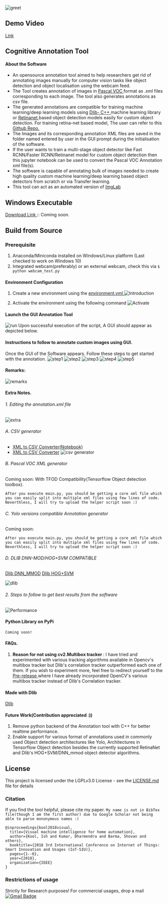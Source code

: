 ![greet](media/greet.png)
## Demo Video
<a href="https://youtu.be/T67T9KhiwFU"> Link </a>

## Cognitive Annotation Tool
#### About the Software 
* An opensource annotation tool aimed to help researchers get rid of annotating images manually for computer vision tasks like object detection and object localisation using the webcam feed. 
* The Tool creates annotation of images in <a href="http://host.robots.ox.ac.uk/pascal/VOC/"> Pascal VOC </a> format as .xml files corresponding to each image. The tool also generates annotations as csv file.
* The generated annotations are compatible for training machine learning/deep learning models using <a href="https://github.com/davisking/dlib"> Dlib- C++ </a> machine learning library or <a href="https://arxiv.org/abs/1708.02002"> Retinanet </a> based object detection models easily for custom object detection. For training retina-net based model, The user can refer to this <a href="https://github.com/fizyr/keras-retinanet">Github Repo. </a> 
* The Images and its corresponding annotation XML files are saved in the folder named entered by user in the GUI prompt during the initialisation of the software. 
* If the user wants to train a multi-stage object detector like Fast RCNN/Faster RCNN/Retinanet model for custom object detection then this jupyter notebook can be used to convert the Pascal VOC Annotation xml file(s).
* The software is capable of annotating bulk of images needed to create high quality custom machine learning/deep learning based object detectors from scratch or via Transfer learning.
* This tool can act as an automated version of <a href="https://imglab.in/"> ImgLab </a>

## Windows Executable
<a href=""> Download Link </a> :: Coming soon.

## Build from Source

### Prerequisite
1. Anaconda/Miniconda installed on Windows/Linux platform (Last checked to work on Windows 10)
2. Integrated webcam(preferably) or an external webcam, check this via ```$ python webcam_test.py```

#### Environment Configuration
1. Create a new environment using the <a href="https://github.com/Suraj520/CognitiveAnnotationTool/blob/master/environment.yml"> environment.yml </a>
![Introduction](media/EnvSetup.png)

2. Activate the environment using the following command
![Activate](media/EnvironmentActivate.png)
   
#### Launch the GUI Annotation Tool
![run](media/runcmd.png)
Upon successful execution of the script, A GUI should appear as depicted below.


#### Instructions to follow to annotate custom images using GUI.

Once the GUI of the Software appears. Follow these steps to get started with the annotation.
![step1](media/step%201.png)
![step2](media/step%202.png)
![step3](media/step%203.png)
![step4](media/step%204.png)
![step5](media/step%205.png)

#### Remarks:
![remarks](media/remarks.png)

#### Extra Notes.

###### 1. Editing the annotation.xml file
![extra](media/extra%20notes.png)

###### A. CSV generator
* <a href="https://github.com/Suraj520/CognitiveAnnotationTool/tree/master/notebooks/CSVAnnotationGenerator.ipynb "> XML to CSV Converter(Notebook)</a>
* <a href="https://github.com/Suraj520/CognitiveAnnotationTool/blob/master/src/CSVAnnotationGenerator.py"> XML to CSV Converter</a>
![csv generator](media/csv%20generator.png)

###### B. Pascal VOC XML generator
Coming soon: With TFOD Compatibility(Tensorflow Object detection toolbox).
```
After you execute main.py, you should be getting a core xml file which you can easily split into multiple xml files using few lines of code. Neverthless, I will try to upload the helper script soon :)
```

###### C. Yolo versions compatible Annotation generator
Coming soon:
```
After you execute main.py, you should be getting a core xml file which you can easily split into multiple xml files using few lines of code. Neverthless, I will try to upload the helper script soon :)
```

###### D. DLIB DNN-MOD/HOG+SVM COMPATIBLE
<a href="http://dlib.net/dnn_mmod_ex.cpp.html"> Dlib DNN_MMOD</a>
<a href="https://github.com/davisking/dlib/blob/master/python_examples/train_object_detector.py"> Dlib HOG+SVM </a>

![dlib](media/dlib.png)

###### 2. Steps to follow to get best results from the software
![Performance](media/performance%20booster.png)

#### Python Library on PyPi
```Coming soon!```

#### FAQs.
1. <strong> Reason for not using cv2.Multibox tracker </strong>: I have tried and experimented with various tracking algorithms available in Opencv's multibox tracker but Dlib's correlation tracker outperformed each one of them. If you wish to experiment more, feel free to redirect yourself to the <a href="https://github.com/Suraj520/CognitiveAnnotationTool/releases/tag/V0.1_beta"> Pre-release </a> where I have already incorporated OpenCV's various multibox tracker instead of Dlib's Correlation tracker.

#### Made with Dlib 
<a href="https://github.com/davisking/dlib"> Dlib </a>

#### Future Work(Contribution appreciated :))
1. Remove python backend of the Annotation tool with C++ for better realtime performance.
2. Enable support for various format of annotations used in commonly used Object detection architectures like Yolo, Architectures in Tensorflow Object detection besides the currently supported RetinaNet and Dlib's HOG+SVM/DNN_mmod object detector algorithms.

## License
This project is licensed under the LGPLv3.0 License - see the [LICENSE.md](LICENSE.md) file for details


### Citation
If you find the tool helpful, please cite my paper.
```My name is not in BibTex file(though I am the first author) due to Google Scholar not being able to parse mononymous names :( ```
```
@inproceedings{kool2018visual,
  title={Visual machine intelligence for home automation},
  author={Kool, Ish and Kumar, Dharmendra and Barma, Shovan and others},
  booktitle={2018 3rd International Conference on Internet of Things: Smart Innovation and Usages (IoT-SIU)},
  pages={1--6},
  year={2018},
  organization={IEEE}
}
```
### Restrictions of usage
Strictly for Research purposes!
For commercial usages, drop a mail [![Gmail Badge](https://img.shields.io/badge/-hrishabhsuraj52@gmail.com-c14438?style=flat-square&logo=Gmail&logoColor=white&link=mailto:hrishabhsuraj52@gmail.com)](mailto:hrishabhsuraj52@gmail.com)
